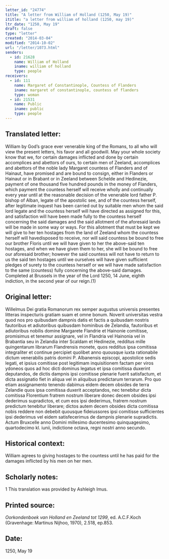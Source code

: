 ```yaml
---
letter_id: "24774"
title: "A letter from William of Holland (1250, May 19)"
ititle: "a letter from william of holland (1250, may 19)"
ltr_date: "1250, May 19"
draft: false
type: "letter"
created: "2014-03-04"
modified: "2014-10-02"
url: "/letter/1073.html"
senders:
  - id: 21628
    name: William of Holland
    iname: william of holland
    type: people
receivers:
  - id: 111
    name: Margaret of Constantinople, Countess of Flanders
    iname: margaret of constantinople, countess of flanders
    type: woman
  - id: 21531
    name: Public
    iname: public
    type: people
---
```

<h2> Translated letter:</h2>William by God’s grace ever venerable king of the Romans, to all who will view the present letters, his favor and all goodwill.
	May your whole society know that we, for certain damages inflicted and done by certain accomplices and abettors of ours, to certain men of Zeeland, accomplices and abettors of the noble lady Margaret countess of Flanders and of Hainaut, have promised and are bound to consign, either in Flanders or Hainaut or in Brabant or in Zeeland between Schelde and Hedinezie, payment of one thousand five hundred pounds in the money of Flanders, which payment the countess herself will receive wholly and continually every year until at the reasonable decision of the venerable lord father P. bishop of Alban, legate of the apostolic see, and of the countess herself, after legitimate inquest has been carried out by suitable men whom the said lord legate and the countess herself will have directed as assigned for this, and satisfaction will have been made fully to the countess herself concerning the said damages and the said allotment of the aforesaid lands will be made in some way or ways.  For this allotment that must be kept we will give to her ten hostages from the land of Zeeland whom the countess herself will havedisposed to receive, nor will said countess be bound to free our brother Floris until we will have given to her the above-said ten hostages, and when we have given them to her, she will be bound to free our aforesaid brother; however the said countess will not have to return to us the said ten hostages until we ourselves will have given sufficient pledges of surety to the countess herself or we will have made satisfaction to the same (countess) fully concerning the above-said damages.
	Completed at Brussels in the year of the Lord 1250, 14 June, eighth indiction, in the second year of our reign.(1)
<h2 class="mt-4"> Original letter:</h2>Willelmus Dei gratia Romanorum rex semper augustus universis presentes litteras inspecturis gratiam suam et omne bonum.
Noverit universitas vestra quod nos pro quibusdam dampnis datis et factis a quibusdam nostris fautoribus et adiutoribus quibusdam hominibus de Zelandia, fautoribus et adiutoribus nobilis domine Margarete Flandrie et Hainonie comitisse, promisimus et tenemur assignare, vel in Flandria vel Hainonia vel in Brabantia seu in Zelandia inter Scaldam et Hedinezie, redditus mille quingentarum librarum Flandrensis monete, quos redditus ipsa comitissa integraliter et continue percipiet quolibet anno quousque iuxta rationabile dictum venerabilis patris domini P.  Albanensis episcopi, apostolice sedis legati, et ipsius comitisse post legitimam inquisitionem factam per viros ydoneos quos ad hoc dicti dominus legatus et ipsa comitissa duxerint deputandos, de dictis dampnis ipsi comitisse plenarie fuerit satisfactum, et dicta assignatio fiet in aliqua vel in aliquibus predictarum terrarum. Pro quo etiam assignamento tenendo dabimus eidem decem obsides de terra Zelandie quos ipsa comitissa duxerit acceptandos, nec tenebitur dicta comitissa Florentium fratrem nostrum liberare donec decem obsides ipsi dederimus supradictos, et cum eos ipsi dederimus, fratrem nostrum predictum tenebitur liberare; dictos autem decem obsides dicta comitissa nobis reddere non debebit quousque fideiussores ipsi comitisse sufficientes ipsi dederimus vel eidem satisfecerimus de dampnis plenarie supradictis.
Actum Bruxcelle anno Domini millesimo ducentesimo quinquagesimo, quartodecimo  kl. iunii, indictione octava, regni nostri anno secundo.
<h2 class="mt-4"> Historical context:</h2>William agrees to giving hostages to the countess until he has paid for the damages inflicted by his men on her men.
<h2 class="mt-4"> Scholarly notes:</h2>1 This translation was provided by Ashleigh Imus.
<h2 class="mt-4"> Printed source:</h2><p><em>Oorkondenboek van Holland en Zeeland tot 1299</em>, ed. A.C.F.Koch (Gravenhage: Martinus Nijhoo, 1970), 2.518, ep.853.</p><h2 class="mt-4"> Date:</h2>1250, May 19